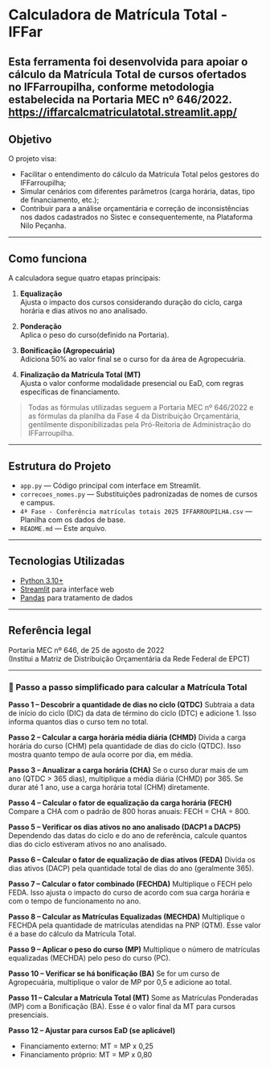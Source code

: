 # Calculadora de Matrícula Total - IFFar

Esta ferramenta foi desenvolvida para apoiar o cálculo da **Matrícula Total** de cursos ofertados no IFFarroupilha, conforme metodologia estabelecida na **Portaria MEC nº 646/2022**.
https://iffarcalcmatriculatotal.streamlit.app/
---

## Objetivo

O projeto visa:
- Facilitar o entendimento do cálculo da Matrícula Total pelos gestores do IFFarroupilha;
- Simular cenários com diferentes parâmetros (carga horária, datas, tipo de financiamento, etc.);
- Contribuir para a análise orçamentária e correção de inconsistências nos dados cadastrados no Sistec e consequentemente, na Plataforma Nilo Peçanha.

---

## Como funciona

A calculadora segue quatro etapas principais:

1. **Equalização**  
   Ajusta o impacto dos cursos considerando duração do ciclo, carga horária e dias ativos no ano analisado.

2. **Ponderação**  
   Aplica o peso do curso(definido na Portaria).

3. **Bonificação (Agropecuária)**  
   Adiciona 50% ao valor final se o curso for da área de Agropecuária.

4. **Finalização da Matrícula Total (MT)**  
   Ajusta o valor conforme modalidade presencial ou EaD, com regras específicas de financiamento.

> Todas as fórmulas utilizadas seguem a Portaria MEC nº 646/2022 e as fórmulas da planilha da Fase 4 da Distribuição Orçamentária, gentilmente disponibilizadas pela Pró-Reitoria de Administração do IFFarroupilha.

---

## Estrutura do Projeto

- `app.py` — Código principal com interface em Streamlit.
- `correcoes_nomes.py` — Substituições padronizadas de nomes de cursos e campus.
- `4ª Fase - Conferência matrículas totais 2025 IFFARROUPILHA.csv` — Planilha com os dados de base.
- `README.md` — Este arquivo.

---

## Tecnologias Utilizadas

- [Python 3.10+](https://www.python.org/)
- [Streamlit](https://streamlit.io/) para interface web
- [Pandas](https://pandas.pydata.org/) para tratamento de dados

---

## Referência legal

Portaria MEC nº 646, de 25 de agosto de 2022  
(Institui a Matriz de Distribuição Orçamentária da Rede Federal de EPCT)

---

### 🧮 Passo a passo simplificado para calcular a Matrícula Total

**Passo 1 – Descobrir a quantidade de dias no ciclo (QTDC)**
Subtraia a data de início do ciclo (DIC) da data de término do ciclo (DTC) e adicione 1. Isso informa quantos dias o curso tem no total.

**Passo 2 – Calcular a carga horária média diária (CHMD)**
Divida a carga horária do curso (CHM) pela quantidade de dias do ciclo (QTDC). Isso mostra quanto tempo de aula ocorre por dia, em média.

**Passo 3 – Anualizar a carga horária (CHA)**
Se o curso durar mais de um ano (QTDC > 365 dias), multiplique a média diária (CHMD) por 365. Se durar até 1 ano, use a carga horária total (CHM) diretamente.

**Passo 4 – Calcular o fator de equalização da carga horária (FECH)**
Compare a CHA com o padrão de 800 horas anuais: FECH = CHA ÷ 800.

**Passo 5 – Verificar os dias ativos no ano analisado (DACP1 a DACP5)**
Dependendo das datas do ciclo e do ano de referência, calcule quantos dias do ciclo estiveram ativos no ano analisado.

**Passo 6 – Calcular o fator de equalização de dias ativos (FEDA)**
Divida os dias ativos (DACP) pela quantidade total de dias do ano (geralmente 365).

**Passo 7 – Calcular o fator combinado (FECHDA)**
Multiplique o FECH pelo FEDA. Isso ajusta o impacto do curso de acordo com sua carga horária e com o tempo de funcionamento no ano.

**Passo 8 – Calcular as Matrículas Equalizadas (MECHDA)**
Multiplique o FECHDA pela quantidade de matrículas atendidas na PNP (QTM). Esse valor é a base do cálculo da Matrícula Total.

**Passo 9 – Aplicar o peso do curso (MP)**
Multiplique o número de matrículas equalizadas (MECHDA) pelo peso do curso (PC).

**Passo 10 – Verificar se há bonificação (BA)**
Se for um curso de Agropecuária, multiplique o valor de MP por 0,5 e adicione ao total.

**Passo 11 – Calcular a Matrícula Total (MT)**
Some as Matrículas Ponderadas (MP) com a Bonificação (BA). Esse é o valor final da MT para cursos presenciais.

**Passo 12 – Ajustar para cursos EaD (se aplicável)**

* Financiamento externo: MT = MP x 0,25
* Financiamento próprio: MT = MP x 0,80